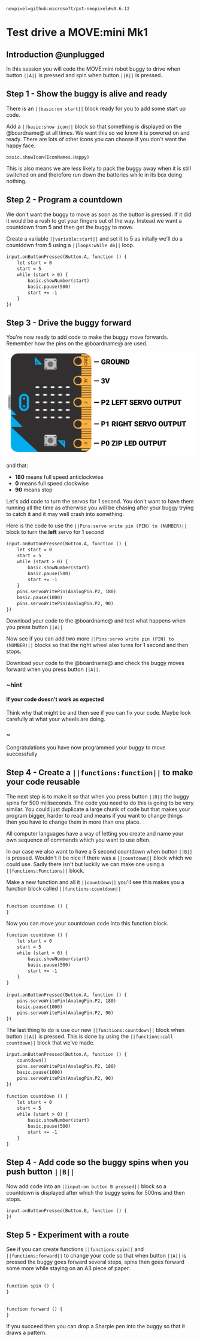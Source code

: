 ```package
neopixel=github:microsoft/pxt-neopixel#v0.6.12
```

# Test drive a MOVE:mini Mk1

## Introduction @unplugged

In this session you will code the MOVE:mini robot buggy to drive when button ``||A||`` is pressed and spin when button ``||B||`` is pressed..

## Step 1 - Show the buggy is alive and ready

There is an ``||basic:on start||`` block ready for you to add some start up code.

Add a ``||basic:show icon||`` block so that something is displayed on the @boardname@ at all times. We want this so we know it is powered on and ready. There are lots of other icons you can choose if you don't want the happy face.

```blocks
basic.showIcon(IconNames.Happy)
```
This is also means we are less likely to pack the buggy away when it is still switched on and therefore run down the batteries while in its box doing nothing.

## Step 2 - Program a countdown

We don't want the buggy to move as soon as the button is pressed. If it did it would be a rush to get your fingers out of the way. Instead we want a countdown from 5 and then get the buggy to move.

Create a variable ``||variable:start||`` and set it to 5 as initally we'll do a countdown from 5 using a ``||loops:while do||`` loop.

```blocks
input.onButtonPressed(Button.A, function () {
    let start = 0
    start = 5
    while (start > 0) {
        basic.showNumber(start)
        basic.pause(500)
        start += -1
    }
})
```

## Step 3 - Drive the buggy forward

You're now ready to add code to make the buggy move forwards. Remember how the pins on the @boardname@ are used.

![Pin Outs](https://github.com/belmont-admin/BuggyTestDriveInstructions/raw/master/docs/images/0-PinOuts.png) 

and that:

* **180** means full speed anticlockwise
* **0** means full speed clockwise
* **90** means stop

Let's add code to turn the servos for 1 second. You don't want to have them running all the time as otherwise you will be chasing after your buggy trying to catch it and it may well crash into something.

Here is the code to use the ``||Pins:servo write pin (PIN) to (NUMBER)||`` block to turn the **left** servo for 1 second

```blocks
input.onButtonPressed(Button.A, function () {
    let start = 0
    start = 5
    while (start > 0) {
        basic.showNumber(start)
        basic.pause(500)
        start += -1
    }
    pins.servoWritePin(AnalogPin.P2, 180)
    basic.pause(1000)
    pins.servoWritePin(AnalogPin.P2, 90)
})

```

Download your code to the @boardname@ and test what happens when you press button ``||A||``

Now see if you can add two more ``||Pins:servo write pin (PIN) to (NUMBER)||`` blocks so that the right wheel also turns for 1 second and then stops.

Download your code to the @boardname@ and check the buggy moves forward when you press button ``||A||``.

### ~hint

#### If your code doesn't work as expected
Think why that might be and then see if you can fix your code. Maybe look carefully at what your wheels are doing.

### ~

Congratulations you have now programmed your buggy to move successfully

## Step 4 - Create a ``||functions:function||`` to make your code reusable

The next step is to make it so that when you press button ``||B||`` the buggy spins for 500 milliseconds. The code you need to do this is going to be very similar. You could just duplicate a large chunk of code but that makes your program bigger, harder to read and means if you want to change things then you have to change them in more than one place.

All computer languages have a way of letting you create and name your own sequence of commands which you want to use often.

In our case we also want to have a 5 second countdown when button ``||B||`` is pressed. Wouldn't it be nice if there was a ``||countdown||`` block which we could use. Sadly there isn't but luckily we can make one using a ``||functions:Functions||`` block.

Make a new function and all it ``||countdown||`` you'll see this makes you a function block called ``||functions:countdown||`` 

```blocks

function countdown () {	
}
```
Now you can move your countdown code into this function block.

```blocks
function countdown () {
    let start = 0
    start = 5
    while (start > 0) {
        basic.showNumber(start)
        basic.pause(500)
        start += -1
    }
}

input.onButtonPressed(Button.A, function () {
    pins.servoWritePin(AnalogPin.P2, 180)
    basic.pause(1000)
    pins.servoWritePin(AnalogPin.P2, 90)
})

```
The last thing to do is use our new ``||functions:countdown||`` block when button ``||A||`` is pressed. This is done by using the ``||functions:call countdown||`` block that we've made.

```blocks
input.onButtonPressed(Button.A, function () {
    countdown()
    pins.servoWritePin(AnalogPin.P2, 180)
    basic.pause(1000)
    pins.servoWritePin(AnalogPin.P2, 90)
})

function countdown () {
    let start = 0
    start = 5
    while (start > 0) {
        basic.showNumber(start)
        basic.pause(500)
        start += -1
    }
}
```

## Step 4 - Add code so the buggy spins when you push button ``||B||``

Now add code into an ``||input:on button B pressed||`` block so a countdown is displayed after which the buggy spins for 500ms and then stops.

```blocks
input.onButtonPressed(Button.B, function () {
})
```
## Step 5 - Experiment with a route

See if you can create functions ``||functions:spin||`` and ``||functions:forward||`` to change your code so that when button ``||A||`` is pressed the buggy goes forward several steps, spins then goes forward some more while staying on an A3 piece of paper. 

```blocks

function spin () {	
}
```

```blocks

function forward () {	
}
```
If you succeed then you can drop a Sharpie pen into the buggy so that it draws a pattern.

